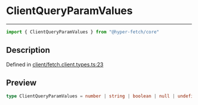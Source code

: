 

# ClientQueryParamValues

<div class="api-docs__separator" data-reactroot="">

---

</div><div class="api-docs__import" data-reactroot="">

```ts
import { ClientQueryParamValues } from "@hyper-fetch/core"
```

</div><div class="api-docs__section">

## Description

</div><div class="api-docs__description"><span class="api-docs__do-not-parse">



</span></div><p class="api-docs__definition">

Defined in [client/fetch.client.types.ts:23](https://github.com/BetterTyped/hyper-fetch/blob/7e232edb/packages/core/src/client/fetch.client.types.ts#L23)

</p><div class="api-docs__section">

## Preview

</div><div class="api-docs__preview type single">

```ts
type ClientQueryParamValues = number | string | boolean | null | undefined;
```

</div>